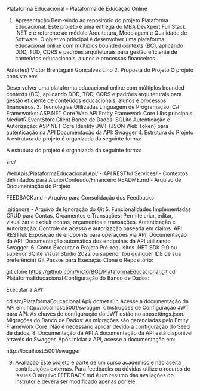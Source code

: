 Plataforma Educacional - Plataforma de Educação Online
1. Apresentação
Bem-vindo ao repositório do projeto Plataforma Educacional. Este projeto é uma entrega do MBA DevXpert Full Stack .NET e é referente ao módulo Arquitetura, Modelagem e Qualidade de Software. O objetivo principal é desenvolver uma plataforma educacional online com múltiplos bounded contexts (BC), aplicando DDD, TDD, CQRS e padrões arquiteturais para gestão eficiente de conteúdos educacionais, alunos e processos financeiros..

Autor(es)
Victor Brentagani Gonçalves Lino
2. Proposta do Projeto
O projeto consiste em:

Desenvolver uma plataforma educacional online com múltiplos bounded contexts (BC), aplicando DDD, TDD, CQRS e padrões arquiteturais para gestão eficiente de conteúdos educacionais, alunos e processos financeiros.
3. Tecnologias Utilizadas
Linguagem de Programação: C#
Frameworks:
ASP.NET Core Web API
Entity Framework Core
Libs principais:
MediatR
EventStore.Client
Banco de Dados: SQLite
Autenticação e Autorização:
ASP.NET Core Identity
JWT (JSON Web Token) para autenticação na API
Documentação da API: Swagger
4. Estrutura do Projeto
A estrutura do projeto é organizada da seguinte forma:

A estrutura do projeto é organizada da seguinte forma:

src/

WebApis/PlataformaEducacional.Api/ - API RESTful
Services/ - Contextos delimitados para Aluno/Conteudo/Financeiro
README.md - Arquivo de Documentação do Projeto

FEEDBACK.md - Arquivo para Consolidação dos Feedbacks

.gitignore - Arquivo de Ignoração do Git
5. Funcionalidades Implementadas
CRUD para Contas, Orçamentos e Transações: Permite criar, editar, visualizar e excluir contas, orçamentos e transações.
Autenticação e Autorização: Controle de acesso e autorização baseada em claims.
API RESTful: Exposição de endpoints para operações via API.
Documentação da API: Documentação automática dos endpoints da API utilizando Swagger.
6. Como Executar o Projeto
Pré-requisitos
.NET SDK 9.0 ou superior
SQlite
Visual Studio 2022 ou superior (ou qualquer IDE de sua preferência)
Git
Passos para Execução
Clone o Repositório:

git clone https://github.com/VictorBGL/PlataformaEducacional.git
cd PlataformaEducacional
Configuração do Banco de Dados:

Executar a API:

cd src/PlataformaEducacional.Api/
dotnet run
Acesse a documentação da API em: http://localhost:5001/swagger
7. Instruções de Configuração
JWT para API: As chaves de configuração do JWT estão no appsettings.json.
Migrações do Banco de Dados: As migrações são gerenciadas pelo Entity Framework Core. Não é necessário aplicar devido a configuração do Seed de dados.
8. Documentação da API
A documentação da API está disponível através do Swagger. Após iniciar a API, acesse a documentação em:

http://localhost:5001/swagger

9. Avaliação
Este projeto é parte de um curso acadêmico e não aceita contribuições externas.
Para feedbacks ou dúvidas utilize o recurso de Issues
O arquivo FEEDBACK.md é um resumo das avaliações do instrutor e deverá ser modificado apenas por ele.

